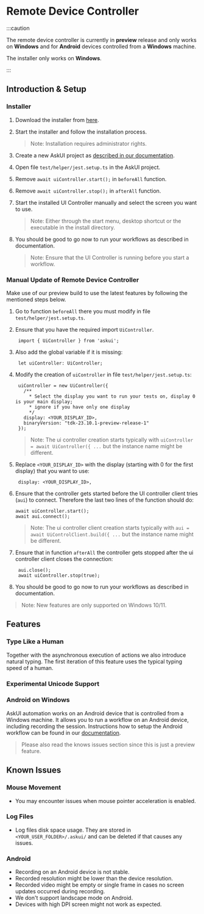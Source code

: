# Remote Device Controller

:::caution

The remote device controller is currently in __preview__ release and only works on __Windows__ and for __Android__ devices controlled from a __Windows__ machine.

The installer only works on __Windows__.

:::

## Introduction & Setup

### Installer

1. Download the installer from [here](https://files.askui.com/releases/preview/v23.10.01/askui+Installer.exe).

2. Start the installer and follow the installation process.
    > Note: Installation requires administrator rights.

3. Create a new AskUI project as [described in our documentation](../general/02-Getting%20Started/getting-started.md).

4. Open file `test/helper/jest.setup.ts` in the AskUI project.

5. Remove `await uiController.start();` in `beforeAll` function.

6. Remove `await uiController.stop();` in `afterAll` function.

7. Start the installed UI Controller manually and select the screen you want to use. 
    > Note: Either through the start menu, desktop shortcut or the executable in the install directory.

8. You should be good to go now to run your workflows as described in documentation.
    > Note: Ensure that the UI Controller is running before you start a workflow.

### Manual Update of Remote Device Controller

Make use of our preview build to use the latest features by following the mentioned steps below.

1. Go to function `beforeAll` there you must modify in file `test/helper/jest.setup.ts`.

2. Ensure that you have the required import `UiController`.

        import { UiController } from 'askui';

3. Also add the global variable if it is missing:

        let uiController: UiController;

4. Modify the creation of `uiController` in file `test/helper/jest.setup.ts`:

        uiController = new UiController({
          /**
            * Select the display you want to run your tests on, display 0 is your main display;
            * ignore if you have only one display
            */
          display: <YOUR_DISPLAY_ID>,
          binaryVersion: "tdk-23.10.1-preview-release-1"
        });

   > Note: The ui controller creation starts typically with `uiController = await UiController({ ...` but the instance name might be different.

5. Replace `<YOUR_DISPLAY_ID>` with the display (starting with 0 for the first display) that you want to use:

        display: <YOUR_DISPLAY_ID>,

6. Ensure that the controller gets started before the UI controller client tries (`aui`) to connect. Therefore the last two lines of the function should do:

       await uiController.start();
       await aui.connect();

    > Note: The ui controller client creation starts typically with `aui = await UiControlClient.build({ ...` but the instance name might be different.

7. Ensure that in function `afterAll` the controller gets stopped after the ui controller client closes the connection:

        aui.close();
        await uiController.stop(true);

8. You should be good to go now to run your workflows as described in documentation.

> Note: New features are only supported on Windows 10/11.

## Features

### Type Like a Human
Together with the asynchronous execution of actions we also introduce natural typing. The 
first iteration of this feature uses the typical typing speed of a human.

### Experimental Unicode Support

### Android on Windows
AskUI automation works on an Android device that is controlled from a Windows machine. It allows you to run a workflow on an Android device, including recording the session. Instructions how to setup the Android workflow can be found in our [documentation](../general/04-Executing%20Automations/mobile-automation.md#android-automation]).

> Please also read the knows issues section since this is just a preview feature.

## Known Issues

### Mouse Movement
- You may encounter issues when mouse pointer acceleration is enabled.

### Log Files
- Log files disk space usage. They are stored in `<YOUR_USER_FOLDER>/.askui/` and can be deleted if that causes any issues.

### Android
- Recording on an Android device is not stable.
- Recorded resolution might be lower than the device resolution.
- Recorded video might be empty or single frame in cases no screen updates occurred during recording.
- We don't support landscape mode on Android.
- Devices with high DPI screen might not work as expected.
